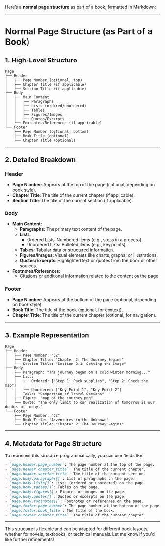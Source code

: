 Here’s a **normal page structure** as part of a book, formatted in Markdown:

---

# **Normal Page Structure (as Part of a Book)**

## **1. High-Level Structure**
```plaintext
Page
├── Header
│   ├── Page Number (optional, top)
│   ├── Chapter Title (if applicable)
│   ├── Section Title (if applicable)
├── Body
│   ├── Main Content
│   │   ├── Paragraphs
│   │   ├── Lists (ordered/unordered)
│   │   ├── Tables
│   │   ├── Figures/Images
│   │   └── Quotes/Excerpts
│   └── Footnotes/References (if applicable)
└── Footer
    ├── Page Number (optional, bottom)
    ├── Book Title (optional)
    └── Chapter Title (optional)
```

---

## **2. Detailed Breakdown**

### **Header**
- **Page Number**: Appears at the top of the page (optional, depending on book style).
- **Chapter Title**: The title of the current chapter (if applicable).
- **Section Title**: The title of the current section (if applicable).

### **Body**
- **Main Content**:
  - **Paragraphs**: The primary text content of the page.
  - **Lists**:
    - Ordered Lists: Numbered items (e.g., steps in a process).
    - Unordered Lists: Bulleted items (e.g., key points).
  - **Tables**: Tabular data or structured information.
  - **Figures/Images**: Visual elements like charts, graphs, or illustrations.
  - **Quotes/Excerpts**: Highlighted text or quotes from the book or other sources.
- **Footnotes/References**:
  - Citations or additional information related to the content on the page.

### **Footer**
- **Page Number**: Appears at the bottom of the page (optional, depending on book style).
- **Book Title**: The title of the book (optional, for context).
- **Chapter Title**: The title of the current chapter (optional, for navigation).

---

## **3. Example Representation**
```plaintext
Page
├── Header
│   ├── Page Number: "12"
│   ├── Chapter Title: "Chapter 2: The Journey Begins"
│   └── Section Title: "Section 2.1: Setting the Stage"
├── Body
│   ├── Paragraph: "The journey began on a cold winter morning..."
│   ├── List:
│   │   ├── Ordered: ["Step 1: Pack supplies", "Step 2: Check the map"]
│   │   └── Unordered: ["Key Point 1", "Key Point 2"]
│   ├── Table: "Comparison of Travel Options"
│   ├── Figure: "map_of_the_journey.png"
│   └── Quote: "The only limit to our realization of tomorrow is our doubts of today."
└── Footer
    ├── Page Number: "12"
    ├── Book Title: "Adventures in the Unknown"
    └── Chapter Title: "Chapter 2: The Journey Begins"
```

---

## **4. Metadata for Page Structure**
To represent this structure programmatically, you can use fields like:

```markdown
- `page.header.page_number`: The page number at the top of the page.
- `page.header.chapter_title`: The title of the current chapter.
- `page.header.section_title`: The title of the current section.
- `page.body.paragraphs[]`: List of paragraphs on the page.
- `page.body.lists[]`: Lists (ordered or unordered) on the page.
- `page.body.tables[]`: Tables on the page.
- `page.body.figures[]`: Figures or images on the page.
- `page.body.quotes[]`: Quotes or excerpts on the page.
- `page.body.footnotes[]`: Footnotes or references on the page.
- `page.footer.page_number`: The page number at the bottom of the page.
- `page.footer.book_title`: The title of the book.
- `page.footer.chapter_title`: The title of the current chapter.
```

---

This structure is flexible and can be adapted for different book layouts, whether for novels, textbooks, or technical manuals. Let me know if you'd like further refinements!